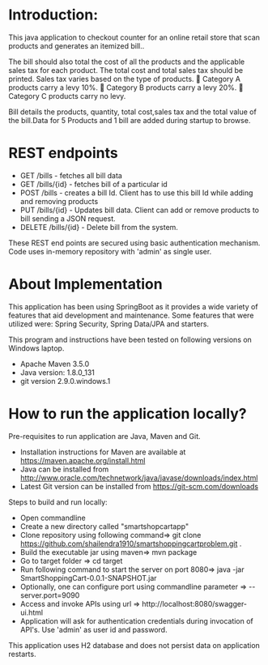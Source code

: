 # Introduction: 
This java application to checkout counter for an online retail store that scan products and
generates an itemized bill..

The bill should also total the cost of all the products and the applicable sales tax for each product.
The total cost and total sales tax should be printed.
Sales tax varies based on the type of products.
 Category A products carry a levy 10%.
 Category B products carry a levy 20%.
 Category C products carry no levy.

Bill details the products, quantity, total cost,sales tax and the total value of the bill.Data for 5 Products and 1 bill are added during startup to browse.

# REST endpoints

*  GET /bills - fetches all bill data
*  GET /bills/{id} - fetches bill of a particular id
*  POST /bills - creates a bill Id. Client has to use this bill Id while adding and removing products
*  PUT /bills/{id} - Updates bill data. Client can add or remove products to bill sending a JSON request.
*  DELETE /bills/{id} - Delete bill from the system.

 These REST end points are secured using basic authentication mechanism. Code uses in-memory repository with 'admin' as single user.

# About Implementation

This application has been using SpringBoot as it provides a wide variety of features that aid development and maintenance. Some features that were utilized were: Spring Security, Spring Data/JPA and starters.

This program and instructions have been tested on following versions on Windows laptop.
*  Apache Maven 3.5.0 
*  Java version: 1.8.0_131
*  git version 2.9.0.windows.1



# How to run the application locally?

Pre-requisites to run application are Java, Maven and Git. 
*  Installation instructions for Maven are available at https://maven.apache.org/install.html
*  Java can be installed from http://www.oracle.com/technetwork/java/javase/downloads/index.html
*  Latest Git version can be installed from https://git-scm.com/downloads

Steps to build and run locally:
* Open commandline
* Create a new directory called "smartshopcartapp" 
* Clone repository using following command=>   git clone https://github.com/shailendra1910/smartshoppingcartproblem.git .
* Build the executable jar using maven=> mvn package  
* Go to target folder => cd target
* Run following command to start the server on port 8080=> java -jar SmartShoppingCart-0.0.1-SNAPSHOT.jar 
* Optionally, one can configure port using commandline parameter => --server.port=9090 
* Access and invoke APIs using url => http://localhost:8080/swagger-ui.html
* Application will ask for authentication credentials during invocation of API's. Use 'admin' as user id and password.

This application uses H2 database and does not persist data on application restarts. 

